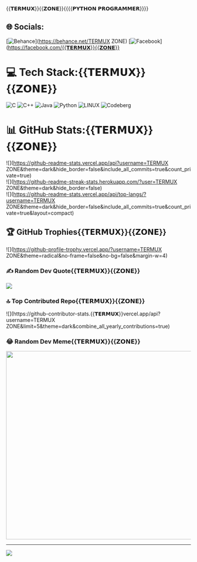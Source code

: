
{{𝗧𝗘𝗥𝗠𝗨𝗫}}{{𝗭𝗢𝗡𝗘}}{{{{𝗣𝗬𝗧𝗛𝗢𝗡 𝗣𝗥𝗢𝗚𝗥𝗔𝗠𝗠𝗘𝗥}}}}

## 🌐 Socials:
[![Behance](https://img.shields.io/badge/Behance-1769ff?logo=behance&logoColor=white)](https://behance.net/TERMUX ZONE) [![Facebook](https://img.shields.io/badge/Facebook-%231877F2.svg?logo=Facebook&logoColor=white)](https://facebook.com/{{𝗧𝗘𝗥𝗠𝗨𝗫}}{{𝗭𝗢𝗡𝗘}}

# 💻 Tech Stack:{{𝗧𝗘𝗥𝗠𝗨𝗫}}{{𝗭𝗢𝗡𝗘}}
![C](https://img.shields.io/badge/c-%2300599C.svg?style=for-the-badge&logo=c&logoColor=white) ![C++](https://img.shields.io/badge/c++-%2300599C.svg?style=for-the-badge&logo=c%2B%2B&logoColor=white) ![Java](https://img.shields.io/badge/java-%23ED8B00.svg?style=for-the-badge&logo=java&logoColor=white) ![Python](https://img.shields.io/badge/python-3670A0?style=for-the-badge&logo=python&logoColor=ffdd54) ![LINUX](https://img.shields.io/badge/Linux-FCC624?style=for-the-badge&logo=linux&logoColor=black) ![Codeberg](https://img.shields.io/badge/Codeberg-2185D0?style=for-the-badge&logo=Codeberg&logoColor=white)
# 📊 GitHub Stats:{{𝗧𝗘𝗥𝗠𝗨𝗫}}{{𝗭𝗢𝗡𝗘}}
![](https://github-readme-stats.vercel.app/api?username=TERMUX ZONE&theme=dark&hide_border=false&include_all_commits=true&count_private=true)<br/>
![](https://github-readme-streak-stats.herokuapp.com/?user=TERMUX ZONE&theme=dark&hide_border=false)<br/>
![](https://github-readme-stats.vercel.app/api/top-langs/?username=TERMUX ZONE&theme=dark&hide_border=false&include_all_commits=true&count_private=true&layout=compact)

## 🏆 GitHub Trophies{{𝗧𝗘𝗥𝗠𝗨𝗫}}{{𝗭𝗢𝗡𝗘}}
![](https://github-profile-trophy.vercel.app/?username=TERMUX ZONE&theme=radical&no-frame=false&no-bg=false&margin-w=4)

### ✍️ Random Dev Quote{{𝗧𝗘𝗥𝗠𝗨𝗫}}{{𝗭𝗢𝗡𝗘}}
![](https://quotes-github-readme.vercel.app/api?type=horizontal&theme=radical)

### 🔝 Top Contributed Repo{{𝗧𝗘𝗥𝗠𝗨𝗫}}{{𝗭𝗢𝗡𝗘}}
![](https://github-contributor-stats.{{𝗧𝗘𝗥𝗠𝗨𝗫}}vercel.app/api?username=TERMUX ZONE&limit=5&theme=dark&combine_all_yearly_contributions=true)

### 😂 Random Dev Meme{{𝗧𝗘𝗥𝗠𝗨𝗫}}{{𝗭𝗢𝗡𝗘}}
<img src="https://rm.up.railway.app/" width="512px"/>

---
[![](https://visitcount.itsvg.in/api?id=Termux-zone&icon=0&color=0)](https://visitcount.itsvg.in)

<!-- Proudly created with GPRM ( https://gprm.itsvg.in ) -->
